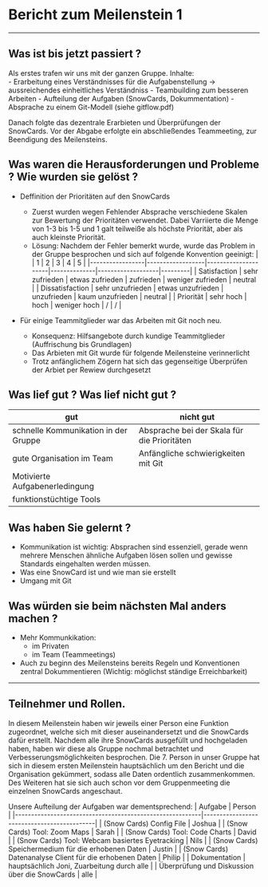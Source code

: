# Bericht zum Meilenstein 1
---
## Was ist bis jetzt passiert ?
Als erstes trafen wir uns mit der ganzen Gruppe. 
Inhalte:    
    - Erarbeitung eines Verständnisses für die Aufgabenstellung -> aussreichendes einheitliches Verständniss 
    - Teambuilding zum besseren Arbeiten
    - Aufteilung der Aufgaben (SnowCards, Dokummentation)
    - Absprache zu einem Git-Modell (siehe gitflow.pdf)  

Danach folgte das dezentrale Erarbieten und Überprüfungen der SnowCards. 
Vor der Abgabe erfolgte ein abschließendes Teammeeting, zur Beendigung des Meilensteins.  

## Was waren die Herausforderungen und Probleme ? Wie wurden sie gelöst ?
- Deffinition der Prioritäten auf den SnowCards
    - Zuerst wurden wegen Fehlender Absprache verschiedene Skalen zur Bewertung der Prioritäten verwendet. Dabei Varriierte die Menge von 1-3 bis 1-5 und 1 galt teilweiße als höchste Priorität, aber als auch kleinste Priorität.
    - Lösung: Nachdem der Fehler bemerkt wurde, wurde das Problem in der Gruppe besprochen und sich auf folgende Konvention geeinigt:
        |                 |         1        |          2          |      3       |         4         |    5    |
        |-----------------|------------------|---------------------|--------------|-------------------|---------|
        | Satisfaction    | sehr zufrieden   | etwas zufrieden     | zufrieden    | weniger zufrieden | neutral |
        | Dissatisfaction | sehr unzufrieden | etwas unzufrieden   | unzufrieden  | kaum unzufrieden  | neutral |
        | Priorität       | sehr hoch        | hoch                | weniger hoch | /                 | /       |  

- Für einige Teammitglieder war das Arbeiten mit Git noch neu.
    - Konsequenz: Hilfsangebote durch kundige Teammitglieder (Auffrischung bis Grundlagen)
    - Das Arbieten mit Git wurde für folgende Meilensteine verinnerlicht
    - Trotz anfänglichem Zögern hat sich das gegenseitige Überprüfen der Arbiet per Rewiew durchgesetzt  

## Was lief gut ? Was lief nicht gut ?
| gut                                         | nicht gut                                   |
|---------------------------------------------|---------------------------------------------|
| schnelle Kommunikation in der Gruppe        | Absprache bei der Skala für die Prioritäten |
| gute Organisation im Team                   | Anfängliche schwierigkeiten mit Git         |
| Motivierte Aufgabenerledingung              |                                             | 
| funktionstüchtige Tools                     |                                             |   

## Was haben Sie gelernt ?
- Kommunikation ist wichtig: Absprachen sind essenziell, gerade wenn mehrere Menschen ähnliche Aufgaben lösen sollen und gewisse Standards eingehalten werden müssen.
- Was eine SnowCard ist und wie man sie erstellt
- Umgang mit Git  

## Was würden sie beim nächsten Mal anders machen ?
- Mehr Kommunkikation:
    - im Privaten
    - im Team (Teammeetings)
- Auch zu beginn des Meilensteins bereits Regeln und Konventionen zentral Dokummentieren (Wichtig: möglichst ständige Erreichbarkeit)  

---
## Teilnehmer und Rollen.
In diesem Meilenstein haben wir jeweils einer Person eine Funktion zugeordnet, welche sich mit dieser auseinandersetzt und die SnowCards dafür erstellt. Nachdem alle ihre SnowCards ausgefüllt und hochgeladen haben, haben wir diese als Gruppe nochmal betrachtet und Verbesserungsmöglichkeiten besprochen. Die 7. Person in unser Gruppe hat sich in diesem ersten Meilenstein hauptsächlich um den Bericht und die Organisation gekümmert, sodass alle Daten ordentlich zusammenkommen. Des Weiteren hat sie sich auch schon vor dem Gruppenmeeting die einzelnen SnowCards angeschaut.  

Unsere Aufteilung der Aufgaben war dementsprechend:
| Aufgabe                                                  | Person                                     |
|----------------------------------------------------------|--------------------------------------------|
| (Snow Cards) Config File                                 | Joshua                                     |
| (Snow Cards) Tool: Zoom Maps                             | Sarah                                      |
| (Snow Cards) Tool: Code Charts                           | David                                      |
| (Snow Cards) Tool: Webcam basiertes Eyetracking          | Nils                                       |
| (Snow Cards) Speichermedium für die erhobenen Daten      | Justin                                     |
| (Snow Cards) Datenanalyse Client für die erhobenen Daten | Philip                                     |
| Dokumentation                                            | hauptsächlich Joni, Zuarbeitung durch alle |
| Überprüfung und Diskussion über die SnowCards            | alle                                       |